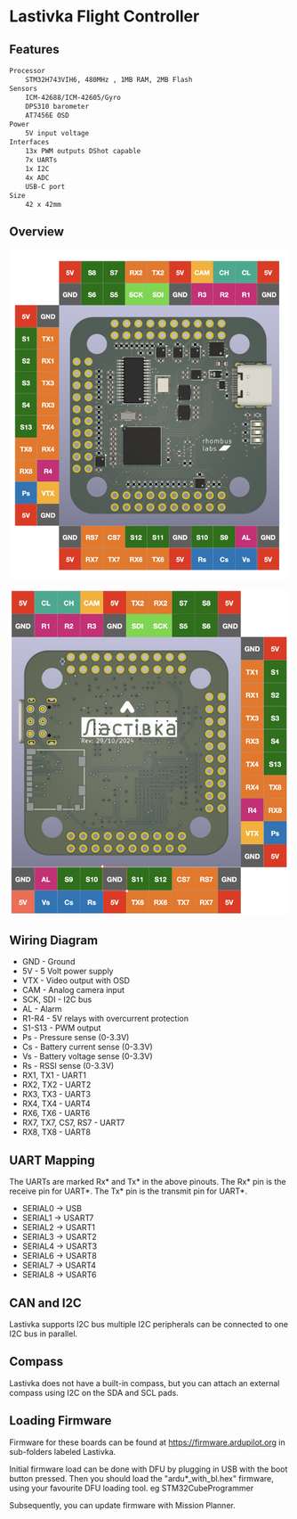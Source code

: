 # Lastivka Flight Controller

## Features
    Processor
        STM32H743VIH6, 480MHz , 1MB RAM, 2MB Flash
    Sensors
        ICM-42688/ICM-42605/Gyro
        DPS310 barometer
        AT7456E OSD
    Power
        5V input voltage
    Interfaces
        13x PWM outputs DShot capable
        7x UARTs
        1x I2C
        4x ADC
        USB-C port
    Size
        42 x 42mm

## Overview

![Lastivka](lastivka-top.png)

![Lastivka](lastivka-bottom.png)

## Wiring Diagram

* GND - Ground
* 5V - 5 Volt power supply
* VTX - Video output with OSD
* CAM - Analog camera input
* SCK, SDI - I2C bus
* AL - Alarm
* R1-R4 - 5V relays with overcurrent protection
* S1-S13 - PWM output
* Ps - Pressure sense (0-3.3V)
* Cs - Battery current sense (0-3.3V)
* Vs - Battery voltage sense (0-3.3V)
* Rs - RSSI sense (0-3.3V)
* RX1, TX1 - UART1
* RX2, TX2 - UART2
* RX3, TX3 - UART3
* RX4, TX4 - UART4
* RX6, TX6 - UART6
* RX7, TX7, CS7, RS7 - UART7
* RX8, TX8 - UART8

## UART Mapping

The UARTs are marked Rx* and Tx* in the above pinouts. The Rx* pin is the
receive pin for UART*. The Tx* pin is the transmit pin for UART*.

 - SERIAL0 -> USB
 - SERIAL1 -> USART7
 - SERIAL2 -> USART1
 - SERIAL3 -> USART2
 - SERIAL4 -> USART3
 - SERIAL6 -> USART8
 - SERIAL7 -> USART4
 - SERIAL8 -> USART6

## CAN and I2C

Lastivka supports I2C bus
multiple I2C peripherals can be connected to one I2C bus in parallel.

## Compass

Lastivka does not have a built-in compass, but you can attach an external compass using I2C on the SDA and SCL pads.

## Loading Firmware

Firmware for these boards can be found at https://firmware.ardupilot.org in sub-folders labeled Lastivka.

Initial firmware load can be done with DFU by plugging in USB with the
boot button pressed. Then you should load the "ardu*_with_bl.hex" firmware, using your favourite DFU loading tool. eg STM32CubeProgrammer

Subsequently, you can update firmware with Mission Planner.
